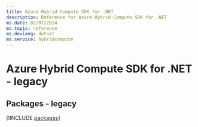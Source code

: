 ```yaml
---
title: Azure Hybrid Compute SDK for .NET
description: Reference for Azure Hybrid Compute SDK for .NET
ms.date: 02/07/2024
ms.topic: reference
ms.devlang: dotnet
ms.service: hybridcompute
---
```

# Azure Hybrid Compute SDK for .NET - legacy
## Packages - legacy
[!INCLUDE [packages](hybrid-compute-index.md)]